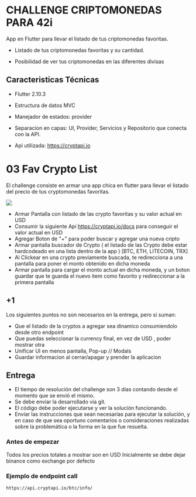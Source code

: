 # CHALLENGE CRIPTOMONEDAS PARA 42i

App en Flutter para llevar el listado de tus criptomonedas favoritas.

- Listado de tus criptomonedas favoritas y su cantidad.

- Posibilidad de ver tus criptomonedas en las diferentes divisas

## Caracteristicas Técnicas

- Flutter 2.10.3

- Estructura de datos MVC

- Manejador de estados: provider

- Separacion en capas: UI, Provider, Servicios y Repositorio que conecta con la API.

- Api utilizada: <https://cryptapi.io>

# 03 Fav Crypto List

El challenge consiste en armar una app chica en flutter para llevar el listado del precio de tus cryptomonedas favoritas.

![](https://i.imgur.com/sUrxO15.png)

- Armar Pantalla con listado de las crypto favoritas y su valor actual en USD
- Consumir la siguiente Api <https://cryptapi.io/docs> para conseguir el valor actual en USD
- Agregar Boton de "+" para poder buscar y agregar una nueva cripto
- Armar pantalla buscador de Crypto ( el listado de las Crypto debe estar hardcodeado en una lista dentro de la app ) [BTC, ETH, LITECOIN, TRX]
- Al Clickear en una crypto previamente buscada, te redirecciona a una pantalla para poner el monto obtenido en dicha moneda
- Armar pantalla para cargar el monto actual en dicha moneda, y un boton guardar que te guarda el nuevo item como favorito y redireccionar a la primera pantalla

## +1

Los siguientes puntos no son necesarios en la entrega, pero sí suman:

- Que el listado de la cryptos a agregar sea dinamico consumiendolo desde otro endpoint
- Que puedas seleccionar la currency final, en vez de USD , poder mostrar otra
- Unificar UI en menos pantalla, Pop-up // Modals
- Guardar informacion al cerrar/apagar y prender la aplicacion

## Entrega

- El tiempo de resolución del challenge son 3 días contando desde el momento que se envió el mismo.
- Se debe enviar la desarrollado vía git.
- El código debe poder ejecutarse y ver la solución funcionando.
- Enviar las instrucciones que sean necesarias para ejecutar la solución, y en caso de que sea oportuno comentarios o consideraciones realizadas sobre la problemática o la forma en la que fue resuelta.

### Antes de empezar

Todos los precios totales a mostrar son en USD
Inicialmente se debe dejar binance como exchange por defecto

### Ejemplo de endpoint call

`https://api.cryptapi.io/btc/info/`
